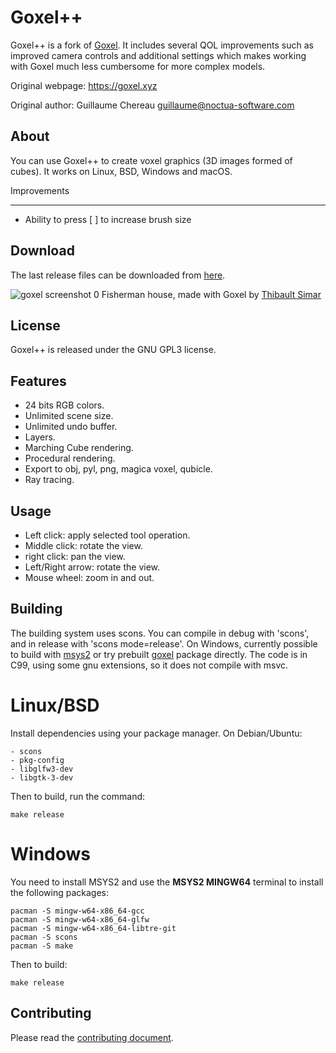 
Goxel++
=====

Goxel++ is a fork of [Goxel](https://github.com/guillaumechereau/goxel). It includes several QOL improvements such as improved camera controls and additional settings which makes working with Goxel much less cumbersome for more complex models.

Original webpage: https://goxel.xyz

Original author: Guillaume Chereau <guillaume@noctua-software.com>

About
-----

You can use Goxel++ to create voxel graphics (3D images formed of cubes).  It
works on Linux, BSD, Windows and macOS.

Improvements
____________

* Ability to press [ ] to increase brush size


Download
--------

The last release files can be downloaded from [here](
https://github.com/tatelax/goxelplusplus/releases/latest).

![goxel screenshot 0](https://goxel.xyz/gallery/thibault-fisherman-house.jpg)
Fisherman house, made with Goxel by
[Thibault Simar](https://www.artstation.com/exm)


License
-------

Goxel++ is released under the GNU GPL3 license.

Features
--------

- 24 bits RGB colors.
- Unlimited scene size.
- Unlimited undo buffer.
- Layers.
- Marching Cube rendering.
- Procedural rendering.
- Export to obj, pyl, png, magica voxel, qubicle.
- Ray tracing.


Usage
-----

- Left click: apply selected tool operation.
- Middle click: rotate the view.
- right click: pan the view.
- Left/Right arrow: rotate the view.
- Mouse wheel: zoom in and out.


Building
--------

The building system uses scons.  You can compile in debug with 'scons', and in
release with 'scons mode=release'.  On Windows, currently possible to build
with [msys2](https://www.msys2.org/) or try prebuilt
[goxel](https://packages.msys2.org/base/mingw-w64-goxel) package directly.
The code is in C99, using some gnu extensions, so it does not compile
with msvc.

# Linux/BSD

Install dependencies using your package manager.  On Debian/Ubuntu:

    - scons
    - pkg-config
    - libglfw3-dev
    - libgtk-3-dev

Then to build, run the command:

    make release

# Windows

You need to install MSYS2 and use the **MSYS2 MINGW64** terminal to install the following packages:

    pacman -S mingw-w64-x86_64-gcc
    pacman -S mingw-w64-x86_64-glfw
    pacman -S mingw-w64-x86_64-libtre-git
    pacman -S scons
    pacman -S make

Then to build:

    make release

Contributing
------------

Please read the [contributing document](CONTRIBUTING.md).